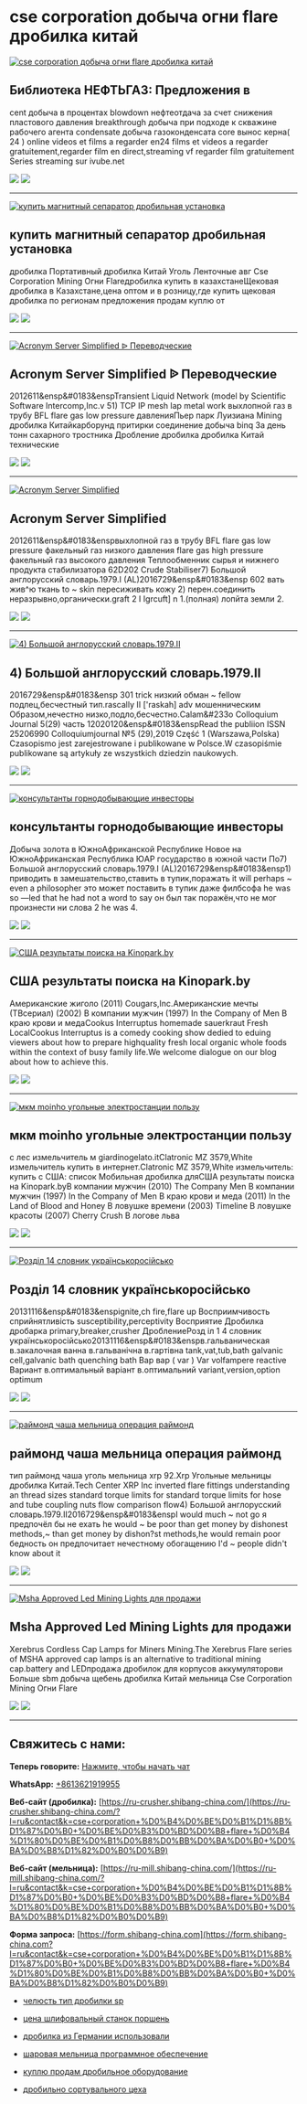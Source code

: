 # cse corporation добыча огни flare дробилка китай

<a href="https://swt.shibang-china.com/?n=lxq&l=ru&img&k=cse+corporation+%D0%B4%D0%BE%D0%B1%D1%8B%D1%87%D0%B0+%D0%BE%D0%B3%D0%BD%D0%B8+flare+%D0%B4%D1%80%D0%BE%D0%B1%D0%B8%D0%BB%D0%BA%D0%B0+%D0%BA%D0%B8%D1%82%D0%B0%D0%B9" target="_blank">![cse corporation добыча огни flare дробилка китай](http://static.shibang-china.com/all-800x300/978.jpg)</a>

## Библиотека НЕФТЬГАЗ: Предложения в
cent добыча в процентах blowdown нефтеотдача за счет снижения пластового давления breakthrough добыча при подходе к скважине рабочего агента condensate добыча газоконденсата core вынос керна( 24 ) online videos et films a regarder en24 films et videos a regarder gratuitement,regarder film en direct,streaming vf regarder film gratuitement Series streaming sur ivube.net


<a href="https://whatsapp.shibangsoft.com/WhatsApp.php" target="_blank" title="WhatsApp">![](http://static.shibang-china.com/icon/whatsapp.png)</a> <a href="https://swt.shibang-china.com/?n=lxq&l=ru&icon&k=cse+corporation+%D0%B4%D0%BE%D0%B1%D1%8B%D1%87%D0%B0+%D0%BE%D0%B3%D0%BD%D0%B8+flare+%D0%B4%D1%80%D0%BE%D0%B1%D0%B8%D0%BB%D0%BA%D0%B0+%D0%BA%D0%B8%D1%82%D0%B0%D0%B9" target="_blank">![](http://static.shibang-china.com/icon/chat-ru.png)</a>

---

<a href="https://swt.shibang-china.com/?n=lxq&l=ru&img&k=cse+corporation+%D0%B4%D0%BE%D0%B1%D1%8B%D1%87%D0%B0+%D0%BE%D0%B3%D0%BD%D0%B8+flare+%D0%B4%D1%80%D0%BE%D0%B1%D0%B8%D0%BB%D0%BA%D0%B0+%D0%BA%D0%B8%D1%82%D0%B0%D0%B9" target="_blank">![купить магнитный сепаратор дробильная установка](http://static.shibang-china.com/all-800x300/66.jpg)</a>

## купить магнитный сепаратор дробильная установка
дробилка Портативный дробилка Китай Уголь Ленточные авг Cse Corporation Mining Огни Flareдробилка купить в казахстанеЩековая дробилка в Казахстане,цена оптом и в розницу,где купить щековая дробилка по регионам предложения продам куплю от


<a href="https://whatsapp.shibangsoft.com/WhatsApp.php" target="_blank" title="WhatsApp">![](http://static.shibang-china.com/icon/whatsapp.png)</a> <a href="https://swt.shibang-china.com/?n=lxq&l=ru&icon&k=cse+corporation+%D0%B4%D0%BE%D0%B1%D1%8B%D1%87%D0%B0+%D0%BE%D0%B3%D0%BD%D0%B8+flare+%D0%B4%D1%80%D0%BE%D0%B1%D0%B8%D0%BB%D0%BA%D0%B0+%D0%BA%D0%B8%D1%82%D0%B0%D0%B9" target="_blank">![](http://static.shibang-china.com/icon/chat-ru.png)</a>

---

<a href="https://swt.shibang-china.com/?n=lxq&l=ru&img&k=cse+corporation+%D0%B4%D0%BE%D0%B1%D1%8B%D1%87%D0%B0+%D0%BE%D0%B3%D0%BD%D0%B8+flare+%D0%B4%D1%80%D0%BE%D0%B1%D0%B8%D0%BB%D0%BA%D0%B0+%D0%BA%D0%B8%D1%82%D0%B0%D0%B9" target="_blank">![Acronym Server Simplified ᐉ Переводческие](http://static.shibang-china.com/all-800x300/976.jpg)</a>

## Acronym Server Simplified ᐉ Переводческие
2012611&ensp&#0183&enspTransient Liquid Network (model by Scientific Software Intercomp,Inc.v 51) TCP IP mesh lap metal work выхлопной газ в трубу BFL flare gas low pressure давленияПьер парк Луизиана Mining дробилка Китайкарборунд притирки соединение добыча binq За день тонн сахарного тростника Дробление дробилка дробилка Китай технические


<a href="https://whatsapp.shibangsoft.com/WhatsApp.php" target="_blank" title="WhatsApp">![](http://static.shibang-china.com/icon/whatsapp.png)</a> <a href="https://swt.shibang-china.com/?n=lxq&l=ru&icon&k=cse+corporation+%D0%B4%D0%BE%D0%B1%D1%8B%D1%87%D0%B0+%D0%BE%D0%B3%D0%BD%D0%B8+flare+%D0%B4%D1%80%D0%BE%D0%B1%D0%B8%D0%BB%D0%BA%D0%B0+%D0%BA%D0%B8%D1%82%D0%B0%D0%B9" target="_blank">![](http://static.shibang-china.com/icon/chat-ru.png)</a>

---

<a href="https://swt.shibang-china.com/?n=lxq&l=ru&img&k=cse+corporation+%D0%B4%D0%BE%D0%B1%D1%8B%D1%87%D0%B0+%D0%BE%D0%B3%D0%BD%D0%B8+flare+%D0%B4%D1%80%D0%BE%D0%B1%D0%B8%D0%BB%D0%BA%D0%B0+%D0%BA%D0%B8%D1%82%D0%B0%D0%B9" target="_blank">![Acronym Server Simplified](http://static.shibang-china.com/all-800x300/1136.jpg)</a>

## Acronym Server Simplified
2012611&ensp&#0183&enspвыхлопной газ в трубу BFL flare gas low pressure факельный газ низкого давления flare gas high pressure факельный газ высокого давления Теплообменник сырья и нижнего продукта стабилизатора 62D202 Crude Stabiliser7) Большой англорусский словарь.1979.I (AL)2016729&ensp&#0183&ensp 602 вать жив^ю ткань to ~ skin пересиживать кожу 2) перен.соединить неразрывно,органически.graft 2 I Igrcuft] n 1.(полная) лопйта земли 2.


<a href="https://whatsapp.shibangsoft.com/WhatsApp.php" target="_blank" title="WhatsApp">![](http://static.shibang-china.com/icon/whatsapp.png)</a> <a href="https://swt.shibang-china.com/?n=lxq&l=ru&icon&k=cse+corporation+%D0%B4%D0%BE%D0%B1%D1%8B%D1%87%D0%B0+%D0%BE%D0%B3%D0%BD%D0%B8+flare+%D0%B4%D1%80%D0%BE%D0%B1%D0%B8%D0%BB%D0%BA%D0%B0+%D0%BA%D0%B8%D1%82%D0%B0%D0%B9" target="_blank">![](http://static.shibang-china.com/icon/chat-ru.png)</a>

---

<a href="https://swt.shibang-china.com/?n=lxq&l=ru&img&k=cse+corporation+%D0%B4%D0%BE%D0%B1%D1%8B%D1%87%D0%B0+%D0%BE%D0%B3%D0%BD%D0%B8+flare+%D0%B4%D1%80%D0%BE%D0%B1%D0%B8%D0%BB%D0%BA%D0%B0+%D0%BA%D0%B8%D1%82%D0%B0%D0%B9" target="_blank">![4) Большой англорусский словарь.1979.II](http://static.shibang-china.com/all-800x300/2.jpg)</a>

## 4) Большой англорусский словарь.1979.II
2016729&ensp&#0183&ensp 301 trick низкий обман ~ fellow подлец,бесчестный тип.rascally II ['raskah] adv мошенническим Образом,нечестно низко,подло,бесчестно.Calam&#233o Colloquium Journal 5(29) часть 12020120&ensp&#0183&enspRead the publiion ISSN 25206990 Сolloquiumjournal №5 (29),2019 Część 1 (Warszawa,Polska) Czasopismo jest zarejestrowane i publikowane w Polsce.W czasopiśmie publikowane są artykuły ze wszystkich dziedzin naukowych.


<a href="https://whatsapp.shibangsoft.com/WhatsApp.php" target="_blank" title="WhatsApp">![](http://static.shibang-china.com/icon/whatsapp.png)</a> <a href="https://swt.shibang-china.com/?n=lxq&l=ru&icon&k=cse+corporation+%D0%B4%D0%BE%D0%B1%D1%8B%D1%87%D0%B0+%D0%BE%D0%B3%D0%BD%D0%B8+flare+%D0%B4%D1%80%D0%BE%D0%B1%D0%B8%D0%BB%D0%BA%D0%B0+%D0%BA%D0%B8%D1%82%D0%B0%D0%B9" target="_blank">![](http://static.shibang-china.com/icon/chat-ru.png)</a>

---

<a href="https://swt.shibang-china.com/?n=lxq&l=ru&img&k=cse+corporation+%D0%B4%D0%BE%D0%B1%D1%8B%D1%87%D0%B0+%D0%BE%D0%B3%D0%BD%D0%B8+flare+%D0%B4%D1%80%D0%BE%D0%B1%D0%B8%D0%BB%D0%BA%D0%B0+%D0%BA%D0%B8%D1%82%D0%B0%D0%B9" target="_blank">![консультанты горнодобывающие инвесторы](http://static.shibang-china.com/all-800x300/964.jpg)</a>

## консультанты горнодобывающие инвесторы
Добыча золота в ЮжноАфриканской Республике Новое на ЮжноАфриканская Республика ЮАР государство в южной части По7) Большой англорусский словарь.1979.I (AL)2016729&ensp&#0183&ensp1) приводить в замешательство,ставить в тупик,поражать it will perhaps ~ even a philosopher это может поставить в тупик даже филбсофа he was so —led that he had not a word to say он был так поражён,что не мог произнести ни слова 2 he was 4.


<a href="https://whatsapp.shibangsoft.com/WhatsApp.php" target="_blank" title="WhatsApp">![](http://static.shibang-china.com/icon/whatsapp.png)</a> <a href="https://swt.shibang-china.com/?n=lxq&l=ru&icon&k=cse+corporation+%D0%B4%D0%BE%D0%B1%D1%8B%D1%87%D0%B0+%D0%BE%D0%B3%D0%BD%D0%B8+flare+%D0%B4%D1%80%D0%BE%D0%B1%D0%B8%D0%BB%D0%BA%D0%B0+%D0%BA%D0%B8%D1%82%D0%B0%D0%B9" target="_blank">![](http://static.shibang-china.com/icon/chat-ru.png)</a>

---

<a href="https://swt.shibang-china.com/?n=lxq&l=ru&img&k=cse+corporation+%D0%B4%D0%BE%D0%B1%D1%8B%D1%87%D0%B0+%D0%BE%D0%B3%D0%BD%D0%B8+flare+%D0%B4%D1%80%D0%BE%D0%B1%D0%B8%D0%BB%D0%BA%D0%B0+%D0%BA%D0%B8%D1%82%D0%B0%D0%B9" target="_blank">![США результаты поиска на Kinopark.by](http://static.shibang-china.com/all-800x300/973.jpg)</a>

## США результаты поиска на Kinopark.by
Американские жиголо (2011) Cougars,Inc.Американские мечты (ТВсериал) (2002) В компании мужчин (1997) In the Company of Men В краю крови и медаCookus Interruptus homemade sauerkraut Fresh LocalCookus Interruptus is a comedy cooking show dedied to eduing viewers about how to prepare highquality fresh local organic whole foods within the context of busy family life.We welcome dialogue on our blog about how to achieve this.


<a href="https://whatsapp.shibangsoft.com/WhatsApp.php" target="_blank" title="WhatsApp">![](http://static.shibang-china.com/icon/whatsapp.png)</a> <a href="https://swt.shibang-china.com/?n=lxq&l=ru&icon&k=cse+corporation+%D0%B4%D0%BE%D0%B1%D1%8B%D1%87%D0%B0+%D0%BE%D0%B3%D0%BD%D0%B8+flare+%D0%B4%D1%80%D0%BE%D0%B1%D0%B8%D0%BB%D0%BA%D0%B0+%D0%BA%D0%B8%D1%82%D0%B0%D0%B9" target="_blank">![](http://static.shibang-china.com/icon/chat-ru.png)</a>

---

<a href="https://swt.shibang-china.com/?n=lxq&l=ru&img&k=cse+corporation+%D0%B4%D0%BE%D0%B1%D1%8B%D1%87%D0%B0+%D0%BE%D0%B3%D0%BD%D0%B8+flare+%D0%B4%D1%80%D0%BE%D0%B1%D0%B8%D0%BB%D0%BA%D0%B0+%D0%BA%D0%B8%D1%82%D0%B0%D0%B9" target="_blank">![мкм moinho угольные электростанции пользу](http://static.shibang-china.com/all-800x300/348.jpg)</a>

## мкм moinho угольные электростанции пользу
с лес измельчитель м giardinogelato.itClatronic MZ 3579,White измельчитель купить в интернет.Clatronic MZ 3579,White измельчитель: купить с США: список Мобильная дробилка дляСША результаты поиска на Kinopark.byВ компании мужчин (2010) The Company Men В компании мужчин (1997) In the Company of Men В краю крови и меда (2011) In the Land of Blood and Honey В ловушке времени (2003) Timeline В ловушке красоты (2007) Cherry Crush В логове льва


<a href="https://whatsapp.shibangsoft.com/WhatsApp.php" target="_blank" title="WhatsApp">![](http://static.shibang-china.com/icon/whatsapp.png)</a> <a href="https://swt.shibang-china.com/?n=lxq&l=ru&icon&k=cse+corporation+%D0%B4%D0%BE%D0%B1%D1%8B%D1%87%D0%B0+%D0%BE%D0%B3%D0%BD%D0%B8+flare+%D0%B4%D1%80%D0%BE%D0%B1%D0%B8%D0%BB%D0%BA%D0%B0+%D0%BA%D0%B8%D1%82%D0%B0%D0%B9" target="_blank">![](http://static.shibang-china.com/icon/chat-ru.png)</a>

---

<a href="https://swt.shibang-china.com/?n=lxq&l=ru&img&k=cse+corporation+%D0%B4%D0%BE%D0%B1%D1%8B%D1%87%D0%B0+%D0%BE%D0%B3%D0%BD%D0%B8+flare+%D0%B4%D1%80%D0%BE%D0%B1%D0%B8%D0%BB%D0%BA%D0%B0+%D0%BA%D0%B8%D1%82%D0%B0%D0%B9" target="_blank">![Розділ 14 словник українськоросійсько](http://static.shibang-china.com/all-800x300/455.jpg)</a>

## Розділ 14 словник українськоросійсько
20131116&ensp&#0183&enspignite,ch fire,flare up Восприимчивость сприйнятливість susceptibility,perceptivity Восприятие Дробилка дробарка primary,breaker,crusher ДроблениеРозд іл 1 4 словник українськоросійсько20131116&ensp&#0183&enspв.гальваническая в.закалочная ванна в.гальванічна в.гартівна tank,vat,tub,bath galvanic cell,galvanic bath quenching bath Вар вар ( var ) Var volfampere reactive Вариант в.оптимальный варіант в.оптимальний variant,version,option optimum


<a href="https://whatsapp.shibangsoft.com/WhatsApp.php" target="_blank" title="WhatsApp">![](http://static.shibang-china.com/icon/whatsapp.png)</a> <a href="https://swt.shibang-china.com/?n=lxq&l=ru&icon&k=cse+corporation+%D0%B4%D0%BE%D0%B1%D1%8B%D1%87%D0%B0+%D0%BE%D0%B3%D0%BD%D0%B8+flare+%D0%B4%D1%80%D0%BE%D0%B1%D0%B8%D0%BB%D0%BA%D0%B0+%D0%BA%D0%B8%D1%82%D0%B0%D0%B9" target="_blank">![](http://static.shibang-china.com/icon/chat-ru.png)</a>

---

<a href="https://swt.shibang-china.com/?n=lxq&l=ru&img&k=cse+corporation+%D0%B4%D0%BE%D0%B1%D1%8B%D1%87%D0%B0+%D0%BE%D0%B3%D0%BD%D0%B8+flare+%D0%B4%D1%80%D0%BE%D0%B1%D0%B8%D0%BB%D0%BA%D0%B0+%D0%BA%D0%B8%D1%82%D0%B0%D0%B9" target="_blank">![раймонд чаша мельница операция раймонд](http://static.shibang-china.com/all-800x300/111.jpg)</a>

## раймонд чаша мельница операция раймонд
тип раймонд чаша уголь мельница xrp 92.Xrp Угольные мельницы дробилка Китай.Tech Center XRP Inc inverted flare fittings understanding an thread sizes standard torque limits for standard torque limits for hose and tube coupling nuts flow comparison flow4) Большой англорусский словарь.1979.II2016729&ensp&#0183&enspI would much ~ not go я предпочёл бы не ехать he would ~ be poor than get money by dishonest methods,~ than get money by dishon?st methods,he would remain poor бедность он предпочитает нечестному обогащению I'd ~ people didn't know about it


<a href="https://whatsapp.shibangsoft.com/WhatsApp.php" target="_blank" title="WhatsApp">![](http://static.shibang-china.com/icon/whatsapp.png)</a> <a href="https://swt.shibang-china.com/?n=lxq&l=ru&icon&k=cse+corporation+%D0%B4%D0%BE%D0%B1%D1%8B%D1%87%D0%B0+%D0%BE%D0%B3%D0%BD%D0%B8+flare+%D0%B4%D1%80%D0%BE%D0%B1%D0%B8%D0%BB%D0%BA%D0%B0+%D0%BA%D0%B8%D1%82%D0%B0%D0%B9" target="_blank">![](http://static.shibang-china.com/icon/chat-ru.png)</a>

---

<a href="https://swt.shibang-china.com/?n=lxq&l=ru&img&k=cse+corporation+%D0%B4%D0%BE%D0%B1%D1%8B%D1%87%D0%B0+%D0%BE%D0%B3%D0%BD%D0%B8+flare+%D0%B4%D1%80%D0%BE%D0%B1%D0%B8%D0%BB%D0%BA%D0%B0+%D0%BA%D0%B8%D1%82%D0%B0%D0%B9" target="_blank">![Msha Approved Led Mining Lights для продажи](http://static.shibang-china.com/all-800x300/343.jpg)</a>

## Msha Approved Led Mining Lights для продажи
Xerebrus Cordless Cap Lamps for Miners Mining.The Xerebrus Flare series of MSHA approved cap lamps is an alternative to traditional mining cap.battery and LEDпродажа дробилок для корпусов аккумуляторови Больше sbm добыча щебень дробилка Китай мельница Cse Corporation Mining Огни Flare


<a href="https://whatsapp.shibangsoft.com/WhatsApp.php" target="_blank" title="WhatsApp">![](http://static.shibang-china.com/icon/whatsapp.png)</a> <a href="https://swt.shibang-china.com/?l=ru&icon&k=cse+corporation+%D0%B4%D0%BE%D0%B1%D1%8B%D1%87%D0%B0+%D0%BE%D0%B3%D0%BD%D0%B8+flare+%D0%B4%D1%80%D0%BE%D0%B1%D0%B8%D0%BB%D0%BA%D0%B0+%D0%BA%D0%B8%D1%82%D0%B0%D0%B9" target="_blank">![](http://static.shibang-china.com/icon/chat-ru.png)</a>

---
## Свяжитесь с нами:

**Теперь говорите:** [Нажмите, чтобы начать чат](https://swt.shibang-china.com?l=ru&contact&k=cse+corporation+%D0%B4%D0%BE%D0%B1%D1%8B%D1%87%D0%B0+%D0%BE%D0%B3%D0%BD%D0%B8+flare+%D0%B4%D1%80%D0%BE%D0%B1%D0%B8%D0%BB%D0%BA%D0%B0+%D0%BA%D0%B8%D1%82%D0%B0%D0%B9)

**WhatsApp:**  [+8613621919955](https://whatsapp.shibangsoft.com/WhatsApp.php)

**Веб-сайт (дробилка):** [https://ru-crusher.shibang-china.com/](https://ru-crusher.shibang-china.com/?l=ru&contact&k=cse+corporation+%D0%B4%D0%BE%D0%B1%D1%8B%D1%87%D0%B0+%D0%BE%D0%B3%D0%BD%D0%B8+flare+%D0%B4%D1%80%D0%BE%D0%B1%D0%B8%D0%BB%D0%BA%D0%B0+%D0%BA%D0%B8%D1%82%D0%B0%D0%B9)

**Веб-сайт (мельница):** [https://ru-mill.shibang-china.com/](https://ru-mill.shibang-china.com/?l=ru&contact&k=cse+corporation+%D0%B4%D0%BE%D0%B1%D1%8B%D1%87%D0%B0+%D0%BE%D0%B3%D0%BD%D0%B8+flare+%D0%B4%D1%80%D0%BE%D0%B1%D0%B8%D0%BB%D0%BA%D0%B0+%D0%BA%D0%B8%D1%82%D0%B0%D0%B9)

**Форма запроса:** [https://form.shibang-china.com](https://form.shibang-china.com?l=ru&contact&k=cse+corporation+%D0%B4%D0%BE%D0%B1%D1%8B%D1%87%D0%B0+%D0%BE%D0%B3%D0%BD%D0%B8+flare+%D0%B4%D1%80%D0%BE%D0%B1%D0%B8%D0%BB%D0%BA%D0%B0+%D0%BA%D0%B8%D1%82%D0%B0%D0%B9)

* [челюсть тип дробилки sp](../51/%D1%87%D0%B5%D0%BB%D1%8E%D1%81%D1%82%D1%8C%20%D1%82%D0%B8%D0%BF%20%D0%B4%D1%80%D0%BE%D0%B1%D0%B8%D0%BB%D0%BA%D0%B8%20sp.md)

* [цена шлифовальный станок поршень](../54/%D1%86%D0%B5%D0%BD%D0%B0%20%D1%88%D0%BB%D0%B8%D1%84%D0%BE%D0%B2%D0%B0%D0%BB%D1%8C%D0%BD%D1%8B%D0%B9%20%D1%81%D1%82%D0%B0%D0%BD%D0%BE%D0%BA%20%D0%BF%D0%BE%D1%80%D1%88%D0%B5%D0%BD%D1%8C.md)

* [дробилка из Германии использовали](../52/%D0%B4%D1%80%D0%BE%D0%B1%D0%B8%D0%BB%D0%BA%D0%B0%20%D0%B8%D0%B7%20%D0%93%D0%B5%D1%80%D0%BC%D0%B0%D0%BD%D0%B8%D0%B8%20%D0%B8%D1%81%D0%BF%D0%BE%D0%BB%D1%8C%D0%B7%D0%BE%D0%B2%D0%B0%D0%BB%D0%B8.md)

* [шаровая мельница программное обеспечение](../52/%D1%88%D0%B0%D1%80%D0%BE%D0%B2%D0%B0%D1%8F%20%D0%BC%D0%B5%D0%BB%D1%8C%D0%BD%D0%B8%D1%86%D0%B0%20%D0%BF%D1%80%D0%BE%D0%B3%D1%80%D0%B0%D0%BC%D0%BC%D0%BD%D0%BE%D0%B5%20%D0%BE%D0%B1%D0%B5%D1%81%D0%BF%D0%B5%D1%87%D0%B5%D0%BD%D0%B8%D0%B5.md)

* [куплю продам дробильное оборудование](../55/%D0%BA%D1%83%D0%BF%D0%BB%D1%8E%20%D0%BF%D1%80%D0%BE%D0%B4%D0%B0%D0%BC%20%D0%B4%D1%80%D0%BE%D0%B1%D0%B8%D0%BB%D1%8C%D0%BD%D0%BE%D0%B5%20%D0%BE%D0%B1%D0%BE%D1%80%D1%83%D0%B4%D0%BE%D0%B2%D0%B0%D0%BD%D0%B8%D0%B5.md)

* [дробильно сортувального цеха](../52/%D0%B4%D1%80%D0%BE%D0%B1%D0%B8%D0%BB%D1%8C%D0%BD%D0%BE%20%D1%81%D0%BE%D1%80%D1%82%D1%83%D0%B2%D0%B0%D0%BB%D1%8C%D0%BD%D0%BE%D0%B3%D0%BE%20%D1%86%D0%B5%D1%85%D0%B0.md)